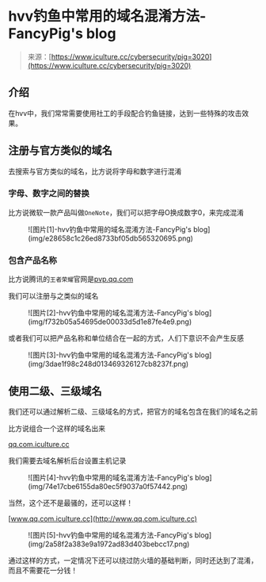 <!--yml
category: 社会工程
date: 2022-11-10 10:29:28
-->

# hvv钓鱼中常用的域名混淆方法-FancyPig's blog

> 来源：[https://www.iculture.cc/cybersecurity/pig=3020](https://www.iculture.cc/cybersecurity/pig=3020)

## 介绍

在hvv中，我们常常需要使用社工的手段配合钓鱼链接，达到一些特殊的攻击效果。

## 注册与官方类似的域名

去搜索与官方类似的域名，比方说将字母和数字进行混淆

### 字母、数字之间的替换

比方说微软一款产品叫做`OneNote`，我们可以把字母O换成数字0，来完成混淆

<figure class="wp-block-image size-large">![图片[1]-hvv钓鱼中常用的域名混淆方法-FancyPig's blog](img/e28658c1c26ed8733bf05db565320695.png)</figure>

### 包含产品名称

比方说腾讯的`王者荣耀`官网是[pvp.qq.com](http://pvp.qq.com)

我们可以注册与之类似的域名

<figure class="wp-block-image size-large">![图片[2]-hvv钓鱼中常用的域名混淆方法-FancyPig's blog](img/f732b05a54695de00033d5d1e87fe4e9.png)</figure>

或者我们可以把产品名称和单位结合在一起的方式，人们下意识不会产生反感

<figure class="wp-block-image size-large">![图片[3]-hvv钓鱼中常用的域名混淆方法-FancyPig's blog](img/3dae1f98c248d013469326127cb8237f.png)</figure>

## 使用二级、三级域名

我们还可以通过解析二级、三级域名的方式，把官方的域名包含在我们的域名之前

比方说组合一个这样的域名出来

[qq.com.iculture.cc](http://qq.com.iculture.cc)

我们需要去域名解析后台设置主机记录

<figure class="wp-block-image size-full">![图片[4]-hvv钓鱼中常用的域名混淆方法-FancyPig's blog](img/74e17cbe6155da80ec5f9037a0f57442.png)</figure>

当然，这个还不是最骚的，还可以这样！

[www.qq.com.iculture.cc](http://www.qq.com.iculture.cc)

<figure class="wp-block-image size-full">![图片[5]-hvv钓鱼中常用的域名混淆方法-FancyPig's blog](img/2a58f2a383e9a1972ad83d403bebcc17.png)</figure>

通过这样的方式，一定情况下还可以绕过防火墙的基础判断，同时还达到了混淆，而且不需要花一分钱！